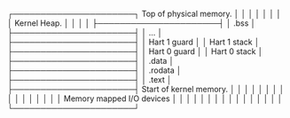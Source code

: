 ┌──────────────────────┐ Top of physical memory.
│                      │
│                      │
│                      │
│                      │ Kernel Heap.
│                      │
│                      │
├──────────────────────┤
│      .bss            │
├──────────────────────┤
│      ...             │
├──────────────────────┤
│      Hart 1 guard    │
│      Hart 1 stack    │
├──────────────────────┤
│      Hart 0 guard    │
│      Hart 0 stack    │
├──────────────────────┤
│      .data           │
├──────────────────────┤
│      .rodata         │
├──────────────────────┤
│      .text           │
├──────────────────────┤ Start of kernel memory.
│                      │
│                      │
│                      │
│                      │
│                      │
│                      │
│                      │
│                      │ Memory mapped I/O devices
│                      │
│                      │
│                      │
│                      │
│                      │
│                      │
│                      │
│                      │
└──────────────────────┘
